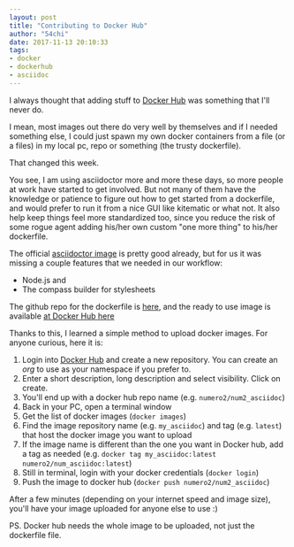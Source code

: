 ```yaml
---
layout: post
title: "Contributing to Docker Hub"
author: "54chi"
date: 2017-11-13 20:10:33
tags:
- docker
- dockerhub
- asciidoc
---
```

I always thought that adding stuff to [Docker Hub](https://hub.docker.com/) was something that I'll never do. 

I mean, most images out there do very well by themselves and if I needed something else, I could just spawn my own docker containers from a file (or a files) in my local pc, repo or something (the trusty dockerfile).

That changed this week.

You see, I am using asciidoctor more and more these days, so more people at work have started to get involved. But not many of them have the knowledge or patience to figure out how to get started from a dockerfile, and would prefer to run it from a nice GUI like kitematic or what not. It also help keep things feel more standardized too, since you reduce the risk of some rogue agent adding his/her own custom "one more thing" to his/her dockerfile.

The official [asciidoctor image](https://hub.docker.com/r/asciidoctor/docker-asciidoctor/) is pretty good already, but for us it was missing a couple features that we needed in our workflow:
- Node.js and
- The compass builder for stylesheets

The github repo for the dockerfile is [here](https://github.com/54chi/DockerfileAsciidoc/blob/master/Dockerfile), and the ready to use image is available [at Docker Hub here](https://hub.docker.com/r/numero2/num2_asciidoc/)

Thanks to this, I learned a simple method to upload docker images. For anyone curious, here it is:

1. Login into [Docker Hub](https://hub.docker.com/) and create a new repository. You can create an *org* to use as your namespace if you prefer to.  
1. Enter a short description, long description and select visibility. Click on create.
1. You'll end up with a docker hub repo name (e.g. `numero2/num2_asciidoc`)
1. Back in your PC, open a terminal window
1. Get the list of docker images (`docker images`)
1. Find the image repository name (e.g. `my_asciidoc`) and tag (e.g. `latest`) that host the docker image you want to upload 
1. If the image name is different than the one you want in Docker hub, add a tag as needed (e.g. `docker tag my_asciidoc:latest numero2/num_asciidoc:latest`)
1. Still in terminal, login with your docker credentials (`docker login`)
1. Push the image to docker hub (`docker push numero2/num2_asciidoc`)

After a few minutes (depending on your internet speed and image size), you'll have your image uploaded for anyone else to use :)

PS. Docker hub needs the whole image to be uploaded, not just the dockerfile file.
